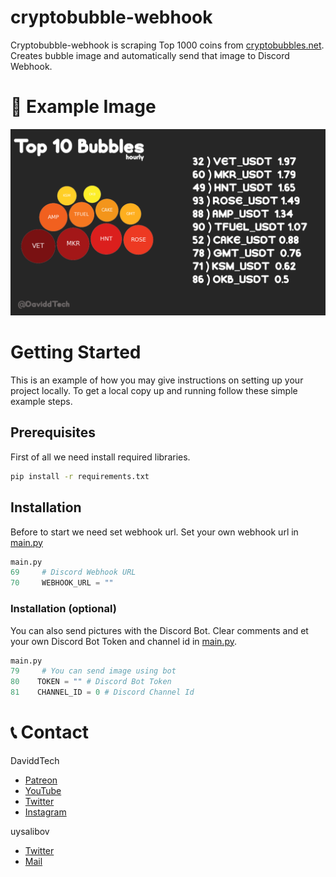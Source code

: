 # cryptobubble-webhook

Cryptobubble-webhook is scraping Top 1000 coins from [cryptobubbles.net](https://cryptobubbles.net). Creates bubble image and automatically send that image to Discord Webhook.

# 📌 Example Image
![Example Image](EXAMPLE.png)

# Getting Started

This is an example of how you may give instructions on setting up your project locally. To get a local copy up and running follow these simple example steps.

## Prerequisites

First of all we need install required libraries.
```sh
pip install -r requirements.txt
```

## Installation

Before to start we need set webhook url. Set your own webhook url in [main.py](https://github.com/uysalibov/cryptobubble-webhook/blob/main/main.py#L70)

```py
main.py
69     # Discord Webhook URL
70     WEBHOOK_URL = ""
```

### Installation (optional)

You can also send pictures with the Discord Bot. Clear comments and et your own Discord Bot Token and channel id in [main.py](https://github.com/uysalibov/cryptobubble-webhook/blob/main/main.py#L80).

```py
main.py
79     # You can send image using bot 
80    TOKEN = "" # Discord Bot Token
81    CHANNEL_ID = 0 # Discord Channel Id
```


# 📞 Contact
DaviddTech
+ [Patreon](https://www.patreon.com/daviddtech)
+ [YouTube](https://www.youtube.com/c/DaveASargent)
+ [Twitter](https://twitter.com/davidddottech)
+ [Instagram](https://www.instagram.com/DaviddTech/)

uysalibov
+ [Twitter](https://twitter.com/uysalibov)
+ [Mail](mailto:uysalibov@gmail.com)